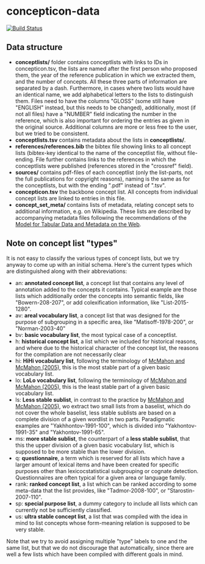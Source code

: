 # concepticon-data

[![Build Status](https://travis-ci.org/clld/concepticon-data.svg?branch=master)](https://travis-ci.org/clld/concepticon-data)

## Data structure

- **conceptlists/** folder contains conceptlists with links to IDs in concepticon.tsv, the 
  lists are named after the first person who proposed them, the year of the reference publication 
  in which we extracted them, and the number of concepts. All these three parts of information 
  are separated by a dash. Furthermore, in cases where two lists would have an identical name, 
  we add alphabetical letters to the lists to distinguish them. Files need to have the columns 
  "GLOSS" (some still have "ENGLISH" instead, but this needs to be changed), additionally, most 
  (if not all files) have a "NUMBER" field indicating the number in the reference, which is also 
  important for ordering the entries as given in the original source. Additional columns are more 
  or less free to the user, but we tried to be consistent.
- **conceptlists.tsv** contains metadata about the lists in **conceptlists/**.
- **references/references.bib** the bibtex file showing links to all concept lists (bibtex-key 
  identical to the name of the conceptlist file, without file-ending. File further contains links 
  to the references  in which the conceptlists were published (references stored in the "crossref" field). 
- **sources/** contains pdf-files of each conceptlist (only the list-parts, not the full publications 
  for copyright reasons), naming is the same as for the conceptlists, but with the ending ".pdf" instead of ".tsv".
- **concepticon.tsv** the backbone concept list. All concepts from individual concept lists are linked to entries in this file.
- **concept_set_meta/** contains lists of metadata, relating concept sets to additional information, e.g. on Wikipedia. 
  These lists are described by accompanying metadata files following the recommendations of the 
  [Model for Tabular Data and Metadata on the Web](http://www.w3.org/TR/tabular-data-model/).


## Note on concept list "types"

It is not easy to classify the various types of concept lists, but we try anyway to come up with an initial schema. Here's the current types which are distinguished along with their abbreviations:

* an: **annotated concept list**, a concept list that contains any level of annotation added to the concepts it contains. Typical example are those lists which additionally order the concepts into semantic fields, like "Bowern-208-207", or add colexification information, like "List-2015-1280". 
* av: **areal vocabulary list**, a concept list that was designed for the purpose of subgrouping in a specific area, like "Matisoff-1978-200", or "Norman-2003-40"
* bv: **basic vocabulary list**, the most typical case of a conceptlist.
* h: **historical concept list**, a list which we included for historical reasons, and where due to the historical character of the concept list, the reasons for the compilation are not necessarily clear
* hi: **HiHi vocabulary list**, following the terminology of [McMahon and McMahon (2005)](http://bibliography.lingpy.org?key=McMahon2005), this is the most stable part of a given basic vocabulary list.
* lo: **LoLo vocabulary list**, following the terminology of [McMahon and McMahon (2005)](http://bibliography.lingpy.org?key=McMahon2005), this is the least stable part of a given basic vocabulary list.
* ls: **Less stable sublist**, in contrast to the practice by [McMahon and McMahon (2005)](http://bibliography.lingpy.org?key=McMahon2005), wo extract two small lists from a baselist, which do not cover the whole baselist, less stable sublists are based on a complete division of a given wordlist in two parts. Paradigmatic examples are "Yakhhontov-1991-100", which is divided into "Yakhontov-1991-35" and "Yakhontov-1991-65". 
* ms: **more stable sublist**, the counterpart of a **less stable sublist**, that this the upper division of a given basic vocabulary list, which is supposed to be more stable than the lower division.
* q: **questionnaire**, a term which is reserved for all lists which have a larger amount of lexical items and have been created for specific purposes other than lexicocstatistical subgrouping or cognate detection. Questionnaires are often typical for a given area or language family.
* rank: **ranked concept list**, a list which can be ranked according to some meta-data that the list provides, like "Tadmor-2008-100", or "Starostin-2007-110".
* sp: **special purpose list**, a dummy category to include all lists which can currently not be sufficiently classified. 
* us: **ultra stable concept list**, a list that was compiled with the idea in mind to list concepts whose form-meaning relation is supposed to be very stable.

Note that we try to avoid assigning multiple "type" labels to one and the same list, but that we do not discourage that automatically, since there are well a few lists which have been compiled with different goals in mind.

